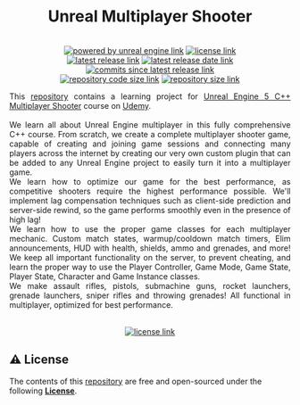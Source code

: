 <h1 align="center">
    Unreal Multiplayer Shooter
</h1>

<p align="center">
    <br/>
    <a href="https://www.unrealengine.com/"><img alt="powered by unreal engine link" src="https://img.shields.io/badge/POWERED%20BY-Unreal%20Engine-3c59ff?style=for-the-badge&logo=c%2B%2B&labelColor=3abeff"/></a>
    <a href="LICENSE.md"><img alt="license link" src="https://img.shields.io/github/license/curriculum-blackboard/unreal-multiplayer-shooter?style=for-the-badge"/></a>
    <br/>
    <a href="https://github.com/curriculum-blackboard/unreal-multiplayer-shooter/releases/"><img alt="latest release link" src="https://img.shields.io/github/v/release/curriculum-blackboard/unreal-multiplayer-shooter?include_prereleases&style=for-the-badge&logo=semantic-release"/></a>
    <a href="https://github.com/curriculum-blackboard/unreal-multiplayer-shooter/releases/"><img alt="latest release date link" src="https://img.shields.io/github/release-date-pre/curriculum-blackboard/unreal-multiplayer-shooter?include_prereleases&style=for-the-badge&logo=google-calendar"/></a>
    <a href="https://github.com/curriculum-blackboard/unreal-multiplayer-shooter/commits/"><img alt="commits since latest release link" src="https://img.shields.io/github/commits-since/curriculum-blackboard/unreal-multiplayer-shooter/latest?include_prereleases&style=for-the-badge&logo=github"/></a>
    <br/>
    <a href="https://github.com/curriculum-blackboard/unreal-multiplayer-shooter/"><img alt="repository code size link" src="https://img.shields.io/github/languages/code-size/curriculum-blackboard/unreal-multiplayer-shooter?style=for-the-badge&logo=github"/></a>
    <a href="https://github.com/curriculum-blackboard/unreal-multiplayer-shooter/"><img alt="repository size link" src="https://img.shields.io/github/repo-size/curriculum-blackboard/unreal-multiplayer-shooter?style=for-the-badge&logo=github"/></a>
    <br/>
</p>

<p align="justify">
    This <a href="https://github.com/curriculum-blackboard/unreal-multiplayer-shooter/">repository</a> contains a learning project for <a href="https://www.udemy.com/course/unreal-engine-5-cpp-multiplayer-shooter/">Unreal Engine 5 C++ Multiplayer Shooter</a> course on <a href="https://www.udemy.com/">Udemy</a>.
    <br/>
    <br/>
    We learn all about Unreal Engine multiplayer in this fully comprehensive C++ course. From scratch, we create a complete multiplayer shooter game, capable of creating and joining game sessions and connecting many players across the internet by creating our very own custom plugin that can be added to any Unreal Engine project to easily turn it into a multiplayer game.
    <br/>
    We learn how to optimize our game for the best performance, as competitive shooters require the highest performance possible. We'll implement lag compensation techniques such as client-side prediction and server-side rewind, so the game performs smoothly even in the presence of high lag!
    <br/>
    We learn how to use the proper game classes for each multiplayer mechanic. Custom match states, warmup/cooldown match timers, Elim announcements, HUD with health, shields, ammo and grenades, and more! We keep all important functionality on the server, to prevent cheating, and learn the proper way to use the Player Controller, Game Mode, Game State, Player State, Character and Game Instance classes.
    <br/>
    We make assault rifles, pistols, submachine guns, rocket launchers, grenade launchers, sniper rifles and throwing grenades! All functional in multiplayer, optimized for best performance.
    <br/>
</p>

<p align="center">
    <br/>
    <a href="#license"><img alt="license link" src="https://img.shields.io/badge/-LICENSE-lightgrey?style=for-the-badge"/></a>
    <br/>
</p>

<h2>
    <a id="license"> ⚠️ License</a>
</h2>

<p>
    The contents of this <a href="https://github.com/curriculum-blackboard/unreal-multiplayer-shooter/">repository</a> are free and open-sourced under the following <a href="LICENSE.md"><b>License</b></a>.
</p>
